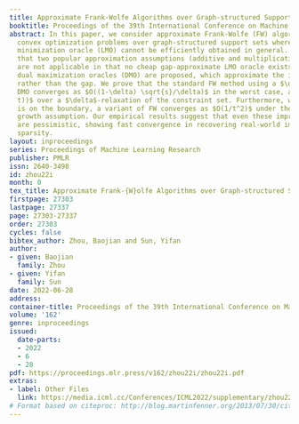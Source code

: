 ```yaml
---
title: Approximate Frank-Wolfe Algorithms over Graph-structured Support Sets
booktitle: Proceedings of the 39th International Conference on Machine Learning
abstract: In this paper, we consider approximate Frank-Wolfe (FW) algorithms to solve
  convex optimization problems over graph-structured support sets where the linear
  minimization oracle (LMO) cannot be efficiently obtained in general. We first demonstrate
  that two popular approximation assumptions (additive and multiplicative gap errors)
  are not applicable in that no cheap gap-approximate LMO oracle exists. Thus, approximate
  dual maximization oracles (DMO) are proposed, which approximate the inner product
  rather than the gap. We prove that the standard FW method using a $\delta$-approximate
  DMO converges as $O((1-\delta) \sqrt{s}/\delta)$ in the worst case, and as $O(L/(\delta^2
  t))$ over a $\delta$-relaxation of the constraint set. Furthermore, when the solution
  is on the boundary, a variant of FW converges as $O(1/t^2)$ under the quadratic
  growth assumption. Our empirical results suggest that even these improved bounds
  are pessimistic, showing fast convergence in recovering real-world images with graph-structured
  sparsity.
layout: inproceedings
series: Proceedings of Machine Learning Research
publisher: PMLR
issn: 2640-3498
id: zhou22i
month: 0
tex_title: Approximate Frank-{W}olfe Algorithms over Graph-structured Support Sets
firstpage: 27303
lastpage: 27337
page: 27303-27337
order: 27303
cycles: false
bibtex_author: Zhou, Baojian and Sun, Yifan
author:
- given: Baojian
  family: Zhou
- given: Yifan
  family: Sun
date: 2022-06-28
address:
container-title: Proceedings of the 39th International Conference on Machine Learning
volume: '162'
genre: inproceedings
issued:
  date-parts:
  - 2022
  - 6
  - 28
pdf: https://proceedings.mlr.press/v162/zhou22i/zhou22i.pdf
extras:
- label: Other Files
  link: https://media.icml.cc/Conferences/ICML2022/supplementary/zhou22i-supp.zip
# Format based on citeproc: http://blog.martinfenner.org/2013/07/30/citeproc-yaml-for-bibliographies/
---
```

